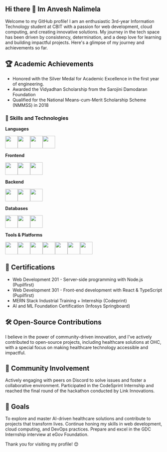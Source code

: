 ## Hi there 👋 Im Anvesh Nalimela


Welcome to my GitHub profile! I am an enthusiastic 3rd-year Information Technology student at CBIT with a passion for web development, cloud computing, and creating innovative solutions. My journey in the tech space has been driven by consistency, determination, and a deep love for learning and building impactful projects. Here's a glimpse of my journey and achievements so far.


## 🏆 Academic Achievements
- Honored with the Silver Medal for Academic Excellence in the first year of engineering.
- Awarded the Vidyadhan Scholarship from the Sarojini Damodaran Foundation
- Qualified for the National Means-cum-Merit Scholarship Scheme (NMMSS) in 2018


### 🚀 Skills and Technologies  

**Languages** 
<div style="display:flex;">
  <img src="https://cdn.jsdelivr.net/gh/devicons/devicon/icons/typescript/typescript-original.svg" width="40" height="40"/>  
<img src="https://cdn.jsdelivr.net/gh/devicons/devicon/icons/javascript/javascript-original.svg" width="40" height="40"/>  
<img src="https://cdn.jsdelivr.net/gh/devicons/devicon/icons/python/python-original.svg" width="40" height="40"/>  
<img src="https://cdn.jsdelivr.net/gh/devicons/devicon/icons/java/java-original.svg" width="40" height="40"/>  
</div>


**Frontend**
<div style="display:flex;">
<img src="https://cdn.jsdelivr.net/gh/devicons/devicon/icons/react/react-original.svg" width="40" height="40"/>  
<img src="https://github.com/devicons/devicon/tree/v2.16.0/icons/tailwindcss/tailwindcss-plain.svg" width="40" height="40"/>  
<img src="https://cdn.jsdelivr.net/gh/devicons/devicon/icons/bootstrap/bootstrap-original.svg" width="40" height="40"/>  
</div>

**Backend**  
<div style="display:flex;">
<img src="https://cdn.jsdelivr.net/gh/devicons/devicon/icons/nodejs/nodejs-original.svg" width="40" height="40"/>  
<img src="https://cdn.jsdelivr.net/gh/devicons/devicon/icons/express/express-original.svg" width="40" height="40"/>  
<img src="https://cdn.jsdelivr.net/gh/devicons/devicon/icons/django/django-plain.svg" width="40" height="40"/>  
</div>

**Databases**
<div style="display:flex;">
<img src="https://cdn.jsdelivr.net/gh/devicons/devicon/icons/postgresql/postgresql-original.svg" width="40" height="40"/>  
<img src="https://cdn.jsdelivr.net/gh/devicons/devicon/icons/mongodb/mongodb-original.svg" width="40" height="40"/>  
<img src="https://cdn.jsdelivr.net/gh/devicons/devicon/icons/mysql/mysql-original.svg" width="40" height="40"/>  
</div>

**Tools & Platforms**  
<div style="display:flex;">
<img src="https://cdn.jsdelivr.net/gh/devicons/devicon/icons/vite/vite-original.svg" width="40" height="40"/>  
<img src="https://cdn.jsdelivr.net/gh/devicons/devicon/icons/webpack/webpack-original.svg" width="40" height="40"/>  
<img src="https://cdn.jsdelivr.net/gh/devicons/devicon/icons/git/git-original.svg" width="40" height="40"/>  
<img src="https://cdn.jsdelivr.net/gh/devicons/devicon/icons/docker/docker-original.svg" width="40" height="40"/>  
<img src="https://cdn.jsdelivr.net/gh/devicons/devicon/icons/github/github-original.svg" width="40" height="40"/>  
<img src="https://cdn.jsdelivr.net/gh/devicons/devicon/icons/vercel/vercel-original.svg" width="40" height="40"/>  
<img src="https://cdn.jsdelivr.net/gh/devicons/devicon/icons/netlify/netlify-original.svg" width="40" height="40"/>  
</div>



## 🌟 Certifications
- Web Development 201 - Server-side programming with Node.js (Pupilfirst)
- Web Development 301 - Front-end development with React & TypeScript (Pupilfirst)
- MERN Stack Industrial Training + Internship (Codeprint)
-  AI and ML Foundation Certification (Infosys Springboard)

## 🛠️ Open-Source Contributions
I believe in the power of community-driven innovation, and I've actively contributed to open-source projects, including healthcare solutions at OHC, with a special focus on making healthcare technology accessible and impactful.


## 🤝 Community Involvement
Actively engaging with peers on Discord to solve issues and foster a collaborative environment.
Participated in the CodeSprint Internship and reached the final round of the hackathon conducted by Link Innovations.

## 🎯 Goals
To explore and master AI-driven healthcare solutions and contribute to projects that transform lives.
Continue honing my skills in web development, cloud computing, and DevOps practices.
Prepare and excel in the GDC Internship interview at eGov Foundation.


Thank you for visiting my profile! 😊
